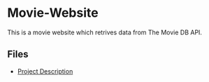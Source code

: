 # Movie-Website

This is a movie website which retrives data from The Movie DB API. 


## Files
 - [Project Description](Description.pdf)
 
